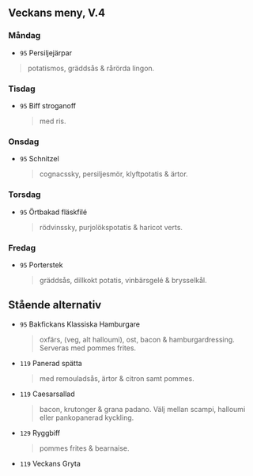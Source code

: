 ## Veckans meny, V.4

### Måndag 

*  `95` Persiljejärpar 
  > potatismos, gräddsås & rårörda lingon.
 
  


### Tisdag

* `95` Biff stroganoff 
  > med ris.  
  


### Onsdag

* `95` Schnitzel 
  >  cognacssky, persiljesmör, klyftpotatis & ärtor.



### Torsdag

* `95` Örtbakad fläskfilé 
  >   rödvinssky, purjolökspotatis & haricot verts.


### Fredag

* `95` Porterstek 
  > gräddsås, dillkokt potatis, vinbärsgelé & brysselkål. 


## Stående alternativ

* `95` Bakfickans Klassiska Hamburgare
  >oxfärs, (veg, alt halloumi), ost, bacon & hamburgardressing. Serveras med pommes frites.

* `119`  Panerad spätta
  >   med remouladsås, ärtor & citron samt pommes.

* `119` Caesarsallad
  > bacon, krutonger & grana padano. Välj mellan scampi, halloumi eller pankopanerad kyckling.
  
* `129` Ryggbiff
  > pommes frites & bearnaise.

* `119` Veckans Gryta 
  


